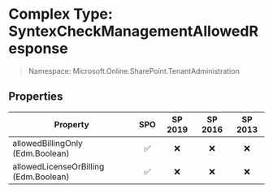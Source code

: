 # Complex Type: SyntexCheckManagementAllowedResponse

> Namespace: Microsoft.Online.SharePoint.TenantAdministration

## Properties

Property | SPO | SP 2019 | SP 2016 | SP 2013
----------|:---:|:-------:|:-------:|:-------:
allowedBillingOnly (Edm.Boolean) | ✅ | ❌ | ❌ | ❌
allowedLicenseOrBilling (Edm.Boolean) | ✅ | ❌ | ❌ | ❌